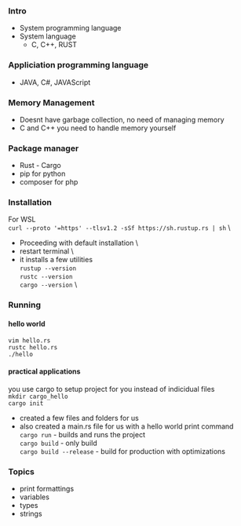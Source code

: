 ### Intro
- System programming language
- System language
	- C, C++, RUST
### Appliciation programming language
- JAVA, C#, JAVAScript
### Memory Management
- Doesnt have garbage collection, no need of managing memory
- C and C++ you need to handle memory yourself
### Package manager
- Rust - Cargo
- pip for python
- composer for php
### Installation
For WSL \
`curl --proto '=https' --tlsv1.2 -sSf https://sh.rustup.rs | sh` \
- Proceeding with default installation \
- restart terminal \
- it installs a few utilities \
`rustup --version` \
`rustc --version` \
`cargo --version` \
### Running
#### hello world  
`vim hello.rs`  
`rustc hello.rs`  
`./hello`  
#### practical applications 
you use cargo to setup project for you instead of indicidual files  
`mkdir cargo_hello`  
`cargo init`  
- created a few files and folders for us  
- also created a main.rs file for us with a hello world print command  
`cargo run` 	- builds and runs the project  
`cargo build` 	- only build  
`cargo build --release`	- build for production with optimizations
### Topics
- print formattings
- variables
- types
- strings
